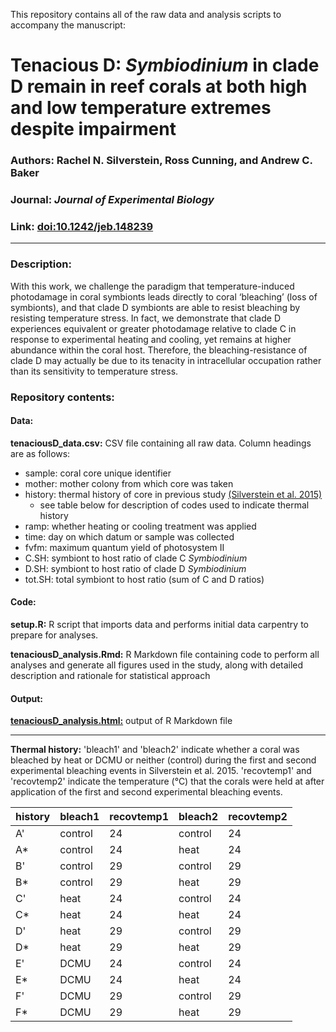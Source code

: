 This repository contains all of the raw data and analysis scripts to accompany the manuscript:

# Tenacious D: *Symbiodinium* in clade D remain in reef corals at both high and low temperature extremes despite impairment
### Authors: Rachel N. Silverstein, Ross Cunning, and Andrew C. Baker
### Journal: _Journal of Experimental Biology_
### Link: [doi:10.1242/jeb.148239](http://dx.doi.org/10.1242/jeb.148239)

-----

### Description:
With this work, we challenge the paradigm that temperature-induced photodamage in coral symbionts leads directly to coral ‘bleaching’ (loss of symbionts), and that clade D symbionts are able to resist bleaching by resisting temperature stress. In fact, we demonstrate that clade D experiences equivalent or greater photodamage relative to clade C in response to experimental heating and cooling, yet remains at higher abundance within the coral host. Therefore, the bleaching-resistance of clade D may actually be due to its tenacity in intracellular occupation rather than its sensitivity to temperature stress.

### Repository contents:
#### Data:
**tenaciousD_data.csv:** CSV file containing all raw data. Column headings are as follows:

- sample: coral core unique identifier
- mother: mother colony from which core was taken
- history: thermal history of core in previous study [(Silverstein et al. 2015)](http://dx.doi.org/10.1111/gcb.12706)
    - see table below for description of codes used to indicate thermal history
- ramp: whether heating or cooling treatment was applied
- time: day on which datum or sample was collected
- fvfm: maximum quantum yield of photosystem II
- C.SH: symbiont to host ratio of clade C *Symbiodinium*
- D.SH: symbiont to host ratio of clade D *Symbiodinium*
- tot.SH: total symbiont to host ratio (sum of C and D ratios)

#### Code:
**setup.R:** R script that imports data and performs initial data carpentry to prepare for analyses.

**tenaciousD_analysis.Rmd:** R Markdown file containing code to perform all analyses and generate all figures used in the study, along with detailed description and rationale for statistical approach

#### Output:
[**tenaciousD_analysis.html:**](https://cdn.rawgit.com/jrcunning/tenaciousD/b1fc6c17/tenaciousD_analysis.html) output of R Markdown file

-----

**Thermal history:** 'bleach1' and 'bleach2' indicate whether a coral was bleached by heat or DCMU or neither (control) during the first and second experimental bleaching events in Silverstein et al. 2015. 'recovtemp1' and 'recovtemp2' indicate the temperature (°C) that the corals were held at after application of the first and second experimental bleaching events.

| history | bleach1 | recovtemp1 | bleach2 | recovtemp2 |
|---------|---------|------------|---------|------------|
| A'      | control | 24         | control | 24         |
| A*      | control | 24         | heat    | 24         |
| B'      | control | 29         | control | 29         |
| B*      | control | 29         | heat    | 29         |
| C'      | heat    | 24         | control | 24         |
| C*      | heat    | 24         | heat    | 24         |
| D'      | heat    | 29         | control | 29         |
| D*      | heat    | 29         | heat    | 29         |
| E'      | DCMU    | 24         | control | 24         |
| E*      | DCMU    | 24         | heat    | 24         |
| F'      | DCMU    | 29         | control | 29         |
| F*      | DCMU    | 29         | heat    | 29         |


